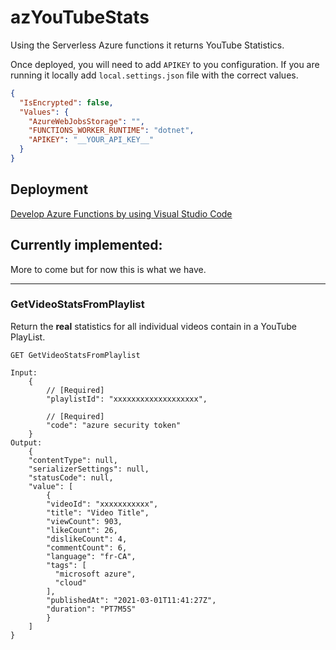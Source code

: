 # azYouTubeStats

Using the Serverless Azure functions it returns YouTube Statistics.

Once deployed, you will need to add `APIKEY` to you configuration. If you are running it locally add `local.settings.json` file with the correct values.

```json
{
  "IsEncrypted": false,
  "Values": {
    "AzureWebJobsStorage": "",
    "FUNCTIONS_WORKER_RUNTIME": "dotnet",
    "APIKEY": "__YOUR_API_KEY__"
  }
}
```
## Deployment

[Develop Azure Functions by using Visual Studio Code](https://docs.microsoft.com/azure/azure-functions/functions-develop-vs-code?tabs=csharp&%3FWT.mc_id=azYouTubeStats-github-frbouche&WT.mc_id=dotnet-0000-frbouche)

## Currently implemented:

More to come but for now this is what we have.

---

### GetVideoStatsFromPlaylist

Return the **real** statistics for all individual videos contain in a YouTube PlayList.

```
GET GetVideoStatsFromPlaylist 

Input:
    {
        // [Required]
        "playlistId": "xxxxxxxxxxxxxxxxxxx",

        // [Required]
        "code": "azure security token"
    }
Output:
    {
    "contentType": null,
    "serializerSettings": null,
    "statusCode": null,
    "value": [
        {
        "videoId": "xxxxxxxxxxx",
        "title": "Video Title",
        "viewCount": 903,
        "likeCount": 26,
        "dislikeCount": 4,
        "commentCount": 6,
        "language": "fr-CA",
        "tags": [
          "microsoft azure",
          "cloud"
        ],
        "publishedAt": "2021-03-01T11:41:27Z",
        "duration": "PT7M5S"
        }
    ]
}

```